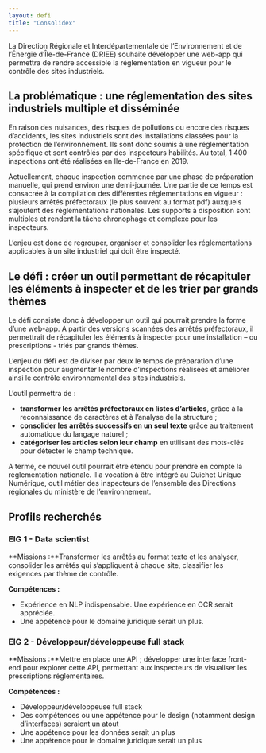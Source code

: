 ```yaml
---
layout: defi
title: "Consolidex"
---
```


La Direction Régionale et Interdépartementale de l’Environnement et de l’Énergie d’Île-de-France (DRIEE) souhaite développer une web-app qui permettra de rendre accessible la réglementation en vigueur pour le contrôle des sites industriels.

## La problématique : une réglementation des sites industriels multiple et disséminée 
En raison des nuisances, des risques de pollutions ou encore des risques d’accidents, les sites industriels sont des installations classées pour la protection de l’environnement. Ils sont donc soumis à une réglementation spécifique et sont contrôlés par des inspecteurs habilités. Au total, 1 400 inspections ont été réalisées en Ile-de-France en 2019.

Actuellement, chaque inspection commence par une phase de préparation manuelle, qui prend environ une demi-journée. Une partie de ce temps est consacrée à la compilation des différentes réglementations en vigueur : plusieurs arrêtés préfectoraux (le plus souvent au format pdf) auxquels s’ajoutent des réglementations nationales. Les supports à disposition sont multiples et rendent la tâche chronophage et complexe pour les inspecteurs.

L’enjeu est donc de regrouper, organiser et consolider les réglementations applicables à un site industriel qui doit être inspecté.

## Le défi : créer un outil permettant de récapituler les éléments à inspecter et de les trier par grands thèmes

Le défi consiste donc à développer un outil qui pourrait prendre la forme d’une web-app. A partir des versions scannées des arrêtés préfectoraux, il permettrait de  récapituler les éléments à inspecter pour une installation – ou prescriptions - triés par grands thèmes.

L’enjeu du défi est de diviser par deux le temps de préparation d’une inspection pour augmenter le nombre d’inspections réalisées et améliorer ainsi le contrôle environnemental des sites industriels.

L’outil permettra de :
- **transformer les arrêtés préfectoraux en listes d’articles**, grâce à la reconnaissance de caractères et à l’analyse de la structure ;
- **consolider les arrêtés successifs en un seul texte** grâce au traitement automatique du langage naturel ;
- **catégoriser les articles selon leur champ** en  utilisant des mots-clés pour détecter le champ technique.

A terme, ce nouvel outil pourrait être étendu pour prendre en compte la réglementation nationale. Il a vocation à être intégré au Guichet Unique Numérique, outil métier des inspecteurs de l’ensemble des Directions régionales du ministère de l’environnement. 

## Profils recherchés
### EIG 1 - Data scientist 
**Missions :**Transformer les arrêtés au format texte et les analyser, consolider les arrêtés qui s’appliquent à chaque site, classifier les exigences par thème de contrôle.

**Compétences :**  
- Expérience en NLP indispensable. Une expérience en OCR serait appréciée.
- Une appétence pour le domaine juridique serait un plus. 
 
### EIG 2 - Développeur/développeuse full stack
**Missions :**Mettre en place une API ; développer une interface front-end pour explorer cette API, permettant aux inspecteurs de visualiser les prescriptions réglementaires.

**Compétences :** 
- Développeur/développeuse full stack
- Des compétences ou une appétence pour le design (notamment design d’interfaces) seraient un atout
- Une appétence pour les données serait un plus
- Une appétence pour le domaine juridique serait un plus

